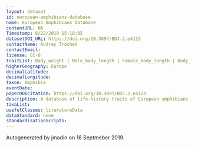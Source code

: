 ```yaml
---
layout: dataset
id: european-amphibians-database
name: European Amphibians Database
contentURL: NA
Timestamp: 8/22/2019 15:18:05
datasetDOI_URL: https://doi.org/10.3897/BDJ.2.e4123
contactName: Audrey Trochet
contactEmail: 
license: CC-0
traitList: Body_weight | Male_body_length | Female_body_length | Body_length | Foot length | Tibia length | Hind limb length | Metamorphosis size | Number of eggs | Survival rates in adults | Sexual maturity | Movement ability
higherGeography: Europe
decimalLatitude: 
decimalLongitude: 
taxon: Amphibia
eventDate: 
paperDOIcitation: https://doi.org/10.3897/BDJ.2.e4123
description: A database of life-history traits of European amphibians (collection of data from literature)
taxaList: 
usefulClasses: literatureData
dataStandard: none
standardizationScripts: 
---
```


Autogenerated by jmadin on 16 Septmeber 2019.
